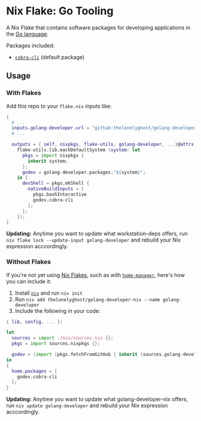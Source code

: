 # Nix Flake: Go Tooling

A Nix Flake that contains software packages for developing applications in the [Go language](https://go.dev/).

Packages included:

- [`cobra-cli`](https://github.com/spf13/cobra-cli) (default package)

## Usage

### With Flakes

Add this repo to your `flake.nix` inputs like:

```nix
{
  # ...
  inputs.golang-developer.url = "github:thelonelyghost/golang-developer-nix";
  # ...

  outputs = { self, nixpkgs, flake-utils, golang-developer, ...}@attrs:
    flake-utils.lib.eachDefaultSystem (system: let
      pkgs = import nixpkgs {
        inherit system;
      };
      godev = golang-developer.packages."${system}";
    in {
      devShell = pkgs.mkShell {
        nativeBuildInputs = [
          pkgs.bashInteractive
          godev.cobra-cli
        ];
      };
    });
}
```

**Updating:** Anytime you want to update what workstation-deps offers, run `nix flake lock --update-input golang-developer` and rebuild your Nix expression acccordingly.

### Without Flakes

If you're not yet using [Nix Flakes][flakes], such as with [`home-manager`][home-manager], here's how you can include it:

1. Install [`niv`][niv] and run `niv init`
2. Run `niv add thelonelyghost/golang-developer-nix --name golang-developer`
3. Include the following in your code:

```nix
{ lib, config, ... }:

let
  sources = import ./nix/sources.nix {};
  pkgs = import sources.nixpkgs {};

  godev = (import (pkgs.fetchFromGitHub { inherit (sources.golang-developer) owner repo rev sha256; })).outputs.packages."${builtins.currentSystem}";
in
{
  home.packages = [
    godev.cobra-cli
  ];
}
```

**Updating:** Anytime you want to update what golang-developer-nix offers, run `niv update golang-developer` and rebuild your Nix expression acccordingly.

[flakes]: https://github.com/NixOS/nix/blob/master/src/nix/flake.md
[home-manager]: https://github.com/nix-community/home-manager
[niv]: https://github.com/nmattia/niv
